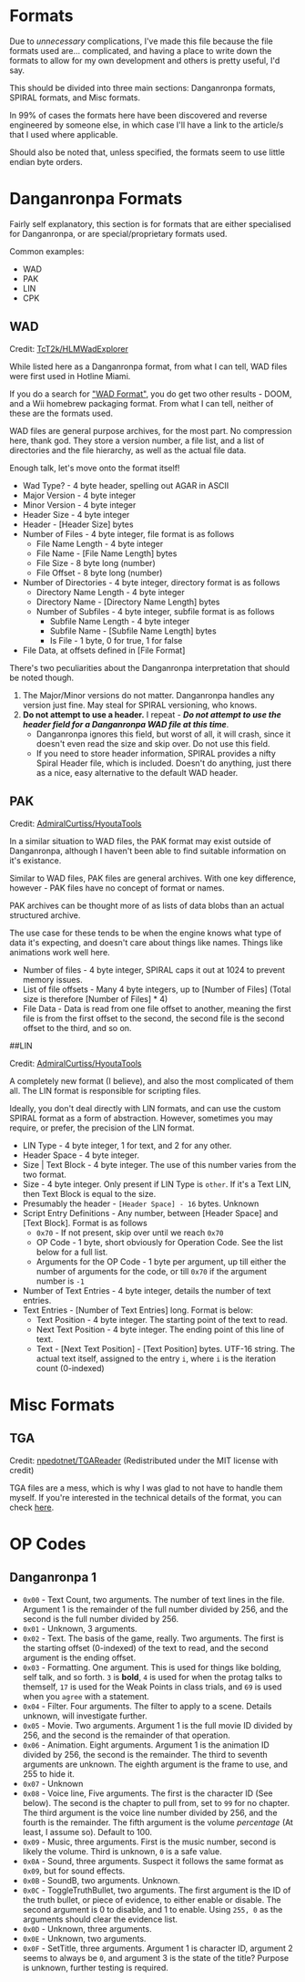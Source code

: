 # Formats
Due to *unnecessary* complications, I've made this file because the file formats used are... complicated, and having a place to write down the formats to allow for my own development and others is pretty useful, I'd say.

This should be divided into three main sections: Danganronpa formats, SPIRAL formats, and Misc formats.

In 99% of cases the formats here have been discovered and reverse engineered by someone else, in which case I'll have a link to the article/s that I used where applicable.

Should also be noted that, unless specified, the formats seem to use little endian byte orders.

# Danganronpa Formats

Fairly self explanatory, this section is for formats that are either specialised for Danganronpa, or are special/proprietary formats used.

Common examples:
* WAD
* PAK
* LIN
* CPK

## WAD

Credit: [TcT2k/HLMWadExplorer](https://github.com/TcT2k/HLMWadExplorer)

While listed here as a Danganronpa format, from what I can tell, WAD files were first used in Hotline Miami.

If you do a search for ["WAD Format"](https://www.google.com.au/search?q=WAD+format), you do get two other results - DOOM, and a Wii homebrew packaging format. From what I can tell, neither of these are the formats used.

WAD files are general purpose archives, for the most part. No compression here, thank god. They store a version number, a file list, and a list of directories and the file hierarchy, as well as the actual file data.

Enough talk, let's move onto the format itself!

* Wad Type? - 4 byte header, spelling out AGAR in ASCII
* Major Version - 4 byte integer
* Minor Version - 4 byte integer
* Header Size - 4 byte integer
* Header - [Header Size] bytes
* Number of Files - 4 byte integer, file format is as follows
  * File Name Length - 4 byte integer
  * File Name - [File Name Length] bytes
  * File Size - 8 byte long (number)
  * File Offset - 8 byte long (number)
* Number of Directories - 4 byte integer, directory format is as follows
  * Directory Name Length - 4 byte integer
  * Directory Name - [Directory Name Length] bytes
  * Number of Subfiles - 4 byte integer, subfile format is as follows
    * Subfile Name Length - 4 byte integer
    * Subfile Name - [Subfile Name Length] bytes
    * Is File - 1 byte, 0 for true, 1 for false
* File Data, at offsets defined in [File Format]

There's two peculiarities about the Danganronpa interpretation that should be noted though.
1. The Major/Minor versions do not matter. Danganronpa handles any version just fine. May steal for SPIRAL versioning, who knows.
2. **Do not attempt to use a header.** I repeat - ***Do not attempt to use the header field for a Danganronpa WAD file at this time***. 
    * Danganronpa ignores this field, but worst of all, it will crash, since it doesn't even read the size and skip over. Do not use this field.
    * If you need to store header information, SPIRAL provides a nifty Spiral Header file, which is included. Doesn't do anything, just there as a nice, easy alternative to the default WAD header.
    
## PAK

Credit: [AdmiralCurtiss/HyoutaTools](https://github.com/AdmiralCurtiss/HyoutaTools)

In a similar situation to WAD files, the PAK format may exist outside of Danganronpa, although I haven't been able to find suitable information on it's existance.

Similar to WAD files, PAK files are general archives. With one key difference, however - PAK files have no concept of format or names.

PAK archives can be thought more of as lists of data blobs than an actual structured archive. 

The use case for these tends to be when the engine knows what type of data it's expecting, and doesn't care about things like names. Things like animations work well here.

* Number of files - 4 byte integer, SPIRAL caps it out at 1024 to prevent memory issues.
* List of file offsets - Many 4 byte integers, up to [Number of Files] (Total size is therefore [Number of Files] * 4)
* File Data - Data is read from one file offset to another, meaning the first file is from the first offset to the second, the second file is the second offset to the third, and so on.

##LIN

Credit: [AdmiralCurtiss/HyoutaTools](https://github.com/AdmiralCurtiss/HyoutaTools)

A completely new format (I believe), and also the most complicated of them all. The LIN format is responsible for scripting files.

Ideally, you don't deal directly with LIN formats, and can use the custom SPIRAL format as a form of abstraction. However, sometimes you may require, or prefer, the precision of the LIN format.

* LIN Type - 4 byte integer, 1 for text, and 2 for any other. 
* Header Space - 4 byte integer.
* Size | Text Block - 4 byte integer. The use of this number varies from the two format.
* Size - 4 byte integer. Only present if LIN Type is `other`. If it's a Text LIN, then Text Block is equal to the size.
* Presumably the header - `[Header Space] - 16` bytes. Unknown
* Script Entry Definitions - Any number, between [Header Space] and [Text Block]. Format is as follows
  * `0x70` - If not present, skip over until we reach `0x70`
  * OP Code - 1 byte, short obviously for Operation Code. See the list below for a full list.
  * Arguments for the OP Code - 1 byte per argument, up till either the number of arguments for the code, or till `0x70` if the argument number is `-1`
* Number of Text Entries - 4 byte integer, details the number of text entries.
* Text Entries - [Number of Text Entries] long. Format is below:
  * Text Position - 4 byte integer. The starting point of the text to read.
  * Next Text Position - 4 byte integer. The ending point of this line of text.
  * Text - [Next Text Position] - [Text Position] bytes. UTF-16 string. The actual text itself, assigned to the entry `i`, where `i` is the iteration count (0-indexed)

# Misc Formats

## TGA

Credit: [npedotnet/TGAReader](https://github.com/npedotnet/TGAReader) (Redistributed under the MIT license with credit)

TGA files are a mess, which is why I was glad to not have to handle them myself. If you're interested in the technical details of the format, you can check [here](https://en.wikipedia.org/wiki/Truevision_TGA#Technical_details).

# OP Codes

## Danganronpa 1

* `0x00` - Text Count, two arguments. The number of text lines in the file. Argument 1 is the remainder of the full number divided by 256, and the second is the full number divided by 256.
* `0x01` - Unknown, 3 arguments.
* `0x02` - Text. The basis of the game, really. Two arguments. The first is the starting offset (0-indexed) of the text to read, and the second argument is the ending offset.
* `0x03` - Formatting. One argument. This is used for things like bolding, self talk, and so forth. `3` is **bold**, `4` is used for when the protag talks to themself, `17` is used for the Weak Points in class trials, and `69` is used when you `agree` with a statement.
* `0x04` - Filter. Four arguments. The filter to apply to a scene. Details unknown, will investigate further.
* `0x05` - Movie. Two arguments. Argument 1 is the full movie ID divided by 256, and the second is the remainder of that operation.
* `0x06` - Animation. Eight arguments. Argument 1 is the animation ID divided by 256, the second is the remainder. The third to seventh arguments are unknown. The eighth argument is the frame to use, and 255 to hide it.
* `0x07` - Unknown
* `0x08` - Voice line, Five arguments. The first is the character ID (See below). The second is the chapter to pull from, set to `99` for no chapter. The third argument is the voice line number divided by 256, and the fourth is the remainder. The fifth argument is the volume *percentage* (At least, I assume so). Default to 100.
* `0x09` - Music, three arguments. First is the music number, second is likely the volume. Third is unknown, `0` is a safe value.
* `0x0A` - Sound, three arguments. Suspect it follows the same format as `0x09`, but for sound effects.
* `0x0B` - SoundB, two arguments. Unknown.
* `0x0C` - ToggleTruthBullet, two arguments. The first argument is the ID of the truth bullet, or piece of evidence, to either enable or disable. The second argument is 0 to disable, and 1 to enable. Using `255, 0` as the arguments should clear the evidence list.
* `0x0D` - Unknown, three arguments.
* `0x0E` - Unknown, two arguments.
* `0x0F` - SetTitle, three arguments. Argument 1 is character ID, argument 2 seems to always be `0`, and argument 3 is the state of the title? Purpose is unknown, further testing is required.
